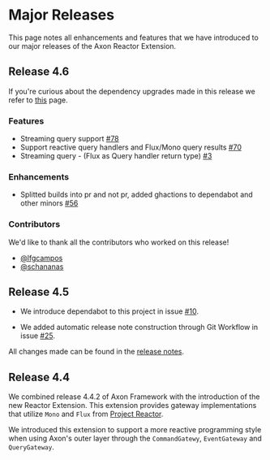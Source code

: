 # Major Releases

This page notes all enhancements and features that we have introduced to our major releases of the Axon Reactor Extension.

## Release 4.6

If you're curious about the dependency upgrades made in this release we refer to [this](https://github.com/AxonFramework/extension-reactor/releases/tag/axon-reactor-4.6.0) page.

### Features

- Streaming query support [#78](https://github.com/AxonFramework/extension-reactor/pull/78)
- Support reactive query handlers and Flux/Mono query results [#70](https://github.com/AxonFramework/extension-reactor/issues/70)
- Streaming query - (Flux as Query handler return type) [#3](https://github.com/AxonFramework/extension-reactor/issues/3)

### Enhancements

- Splitted builds into pr and not pr, added ghactions to dependabot and other minors [#56](https://github.com/AxonFramework/extension-reactor/pull/56)

### Contributors

We'd like to thank all the contributors who worked on this release!

- [@lfgcampos](https://github.com/lfgcampos)
- [@schananas](https://github.com/schananas)

## Release 4.5

* We introduce dependabot to this project in issue [#10](https://github.com/AxonFramework/extension-reactor/pull/10).

* We added automatic release note construction through Git Workflow in issue [#25](https://github.com/AxonFramework/extension-reactor/pull/25). 

All changes made can be found in the [release notes](https://github.com/AxonFramework/extension-reactor/releases/tag/axon-reactor-4.5).

## Release 4.4

We combined release 4.4.2 of Axon Framework with the introduction of the new Reactor Extension.
This extension provides gateway implementations that utilize `Mono` and `Flux` from [Project Reactor](https://projectreactor.io/).

We introduced this extension to support a more reactive programming style when using Axon's outer layer through the `CommandGatewy`, `EventGateway` and `QueryGateway`.